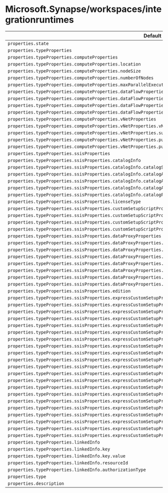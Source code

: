 # Microsoft.Synapse/workspaces/integrationruntimes

| Default Path | Alias |
|---|---|
| `properties.state` | `Microsoft.Synapse/workspaces/integrationRuntimes/Managed.state` |
| `properties.typeProperties` | `Microsoft.Synapse/workspaces/integrationRuntimes/Managed.typeProperties` |
| `properties.typeProperties.computeProperties` | `Microsoft.Synapse/workspaces/integrationRuntimes/Managed.typeProperties.computeProperties` |
| `properties.typeProperties.computeProperties.location` | `Microsoft.Synapse/workspaces/integrationRuntimes/Managed.typeProperties.computeProperties.location` |
| `properties.typeProperties.computeProperties.nodeSize` | `Microsoft.Synapse/workspaces/integrationRuntimes/Managed.typeProperties.computeProperties.nodeSize` |
| `properties.typeProperties.computeProperties.numberOfNodes` | `Microsoft.Synapse/workspaces/integrationRuntimes/Managed.typeProperties.computeProperties.numberOfNodes` |
| `properties.typeProperties.computeProperties.maxParallelExecutionsPerNode` | `Microsoft.Synapse/workspaces/integrationRuntimes/Managed.typeProperties.computeProperties.maxParallelExecutionsPerNode` |
| `properties.typeProperties.computeProperties.dataFlowProperties` | `Microsoft.Synapse/workspaces/integrationRuntimes/Managed.typeProperties.computeProperties.dataFlowProperties` |
| `properties.typeProperties.computeProperties.dataFlowProperties.computeType` | `Microsoft.Synapse/workspaces/integrationRuntimes/Managed.typeProperties.computeProperties.dataFlowProperties.computeType` |
| `properties.typeProperties.computeProperties.dataFlowProperties.coreCount` | `Microsoft.Synapse/workspaces/integrationRuntimes/Managed.typeProperties.computeProperties.dataFlowProperties.coreCount` |
| `properties.typeProperties.computeProperties.dataFlowProperties.timeToLive` | `Microsoft.Synapse/workspaces/integrationRuntimes/Managed.typeProperties.computeProperties.dataFlowProperties.timeToLive` |
| `properties.typeProperties.computeProperties.vNetProperties` | `Microsoft.Synapse/workspaces/integrationRuntimes/Managed.typeProperties.computeProperties.vNetProperties` |
| `properties.typeProperties.computeProperties.vNetProperties.vNetId` | `Microsoft.Synapse/workspaces/integrationRuntimes/Managed.typeProperties.computeProperties.vNetProperties.vNetId` |
| `properties.typeProperties.computeProperties.vNetProperties.subnet` | `Microsoft.Synapse/workspaces/integrationRuntimes/Managed.typeProperties.computeProperties.vNetProperties.subnet` |
| `properties.typeProperties.computeProperties.vNetProperties.publicIPs` | `Microsoft.Synapse/workspaces/integrationRuntimes/Managed.typeProperties.computeProperties.vNetProperties.publicIPs` |
| `properties.typeProperties.computeProperties.vNetProperties.publicIPs[*]` | `Microsoft.Synapse/workspaces/integrationRuntimes/Managed.typeProperties.computeProperties.vNetProperties.publicIPs[*]` |
| `properties.typeProperties.ssisProperties` | `Microsoft.Synapse/workspaces/integrationRuntimes/Managed.typeProperties.ssisProperties` |
| `properties.typeProperties.ssisProperties.catalogInfo` | `Microsoft.Synapse/workspaces/integrationRuntimes/Managed.typeProperties.ssisProperties.catalogInfo` |
| `properties.typeProperties.ssisProperties.catalogInfo.catalogServerEndpoint` | `Microsoft.Synapse/workspaces/integrationRuntimes/Managed.typeProperties.ssisProperties.catalogInfo.catalogServerEndpoint` |
| `properties.typeProperties.ssisProperties.catalogInfo.catalogAdminUserName` | `Microsoft.Synapse/workspaces/integrationRuntimes/Managed.typeProperties.ssisProperties.catalogInfo.catalogAdminUserName` |
| `properties.typeProperties.ssisProperties.catalogInfo.catalogAdminPassword` | `Microsoft.Synapse/workspaces/integrationRuntimes/Managed.typeProperties.ssisProperties.catalogInfo.catalogAdminPassword` |
| `properties.typeProperties.ssisProperties.catalogInfo.catalogAdminPassword.value` | `Microsoft.Synapse/workspaces/integrationRuntimes/Managed.typeProperties.ssisProperties.catalogInfo.catalogAdminPassword.value` |
| `properties.typeProperties.ssisProperties.catalogInfo.catalogPricingTier` | `Microsoft.Synapse/workspaces/integrationRuntimes/Managed.typeProperties.ssisProperties.catalogInfo.catalogPricingTier` |
| `properties.typeProperties.ssisProperties.licenseType` | `Microsoft.Synapse/workspaces/integrationRuntimes/Managed.typeProperties.ssisProperties.licenseType` |
| `properties.typeProperties.ssisProperties.customSetupScriptProperties` | `Microsoft.Synapse/workspaces/integrationRuntimes/Managed.typeProperties.ssisProperties.customSetupScriptProperties` |
| `properties.typeProperties.ssisProperties.customSetupScriptProperties.blobContainerUri` | `Microsoft.Synapse/workspaces/integrationRuntimes/Managed.typeProperties.ssisProperties.customSetupScriptProperties.blobContainerUri` |
| `properties.typeProperties.ssisProperties.customSetupScriptProperties.sasToken` | `Microsoft.Synapse/workspaces/integrationRuntimes/Managed.typeProperties.ssisProperties.customSetupScriptProperties.sasToken` |
| `properties.typeProperties.ssisProperties.customSetupScriptProperties.sasToken.value` | `Microsoft.Synapse/workspaces/integrationRuntimes/Managed.typeProperties.ssisProperties.customSetupScriptProperties.sasToken.value` |
| `properties.typeProperties.ssisProperties.dataProxyProperties` | `Microsoft.Synapse/workspaces/integrationRuntimes/Managed.typeProperties.ssisProperties.dataProxyProperties` |
| `properties.typeProperties.ssisProperties.dataProxyProperties.connectVia` | `Microsoft.Synapse/workspaces/integrationRuntimes/Managed.typeProperties.ssisProperties.dataProxyProperties.connectVia` |
| `properties.typeProperties.ssisProperties.dataProxyProperties.connectVia.type` | `Microsoft.Synapse/workspaces/integrationRuntimes/Managed.typeProperties.ssisProperties.dataProxyProperties.connectVia.type` |
| `properties.typeProperties.ssisProperties.dataProxyProperties.connectVia.referenceName` | `Microsoft.Synapse/workspaces/integrationRuntimes/Managed.typeProperties.ssisProperties.dataProxyProperties.connectVia.referenceName` |
| `properties.typeProperties.ssisProperties.dataProxyProperties.stagingLinkedService` | `Microsoft.Synapse/workspaces/integrationRuntimes/Managed.typeProperties.ssisProperties.dataProxyProperties.stagingLinkedService` |
| `properties.typeProperties.ssisProperties.dataProxyProperties.stagingLinkedService.type` | `Microsoft.Synapse/workspaces/integrationRuntimes/Managed.typeProperties.ssisProperties.dataProxyProperties.stagingLinkedService.type` |
| `properties.typeProperties.ssisProperties.dataProxyProperties.stagingLinkedService.referenceName` | `Microsoft.Synapse/workspaces/integrationRuntimes/Managed.typeProperties.ssisProperties.dataProxyProperties.stagingLinkedService.referenceName` |
| `properties.typeProperties.ssisProperties.dataProxyProperties.path` | `Microsoft.Synapse/workspaces/integrationRuntimes/Managed.typeProperties.ssisProperties.dataProxyProperties.path` |
| `properties.typeProperties.ssisProperties.edition` | `Microsoft.Synapse/workspaces/integrationRuntimes/Managed.typeProperties.ssisProperties.edition` |
| `properties.typeProperties.ssisProperties.expressCustomSetupProperties` | `Microsoft.Synapse/workspaces/integrationRuntimes/Managed.typeProperties.ssisProperties.expressCustomSetupProperties` |
| `properties.typeProperties.ssisProperties.expressCustomSetupProperties[*]` | `Microsoft.Synapse/workspaces/integrationRuntimes/Managed.typeProperties.ssisProperties.expressCustomSetupProperties[*]` |
| `properties.typeProperties.ssisProperties.expressCustomSetupProperties[*].typeProperties` | `Microsoft.Synapse/workspaces/integrationRuntimes/Managed.typeProperties.ssisProperties.expressCustomSetupProperties[*].CmdkeySetup.typeProperties` |
| `properties.typeProperties.ssisProperties.expressCustomSetupProperties[*].typeProperties.password` | `Microsoft.Synapse/workspaces/integrationRuntimes/Managed.typeProperties.ssisProperties.expressCustomSetupProperties[*].CmdkeySetup.typeProperties.password.SecureString` |
| `properties.typeProperties.ssisProperties.expressCustomSetupProperties[*].typeProperties.password.value` | `Microsoft.Synapse/workspaces/integrationRuntimes/Managed.typeProperties.ssisProperties.expressCustomSetupProperties[*].CmdkeySetup.typeProperties.password.SecureString.value` |
| `properties.typeProperties.ssisProperties.expressCustomSetupProperties[*].typeProperties.password.store` | `Microsoft.Synapse/workspaces/integrationRuntimes/Managed.typeProperties.ssisProperties.expressCustomSetupProperties[*].CmdkeySetup.typeProperties.password.AzureKeyVaultSecret.store` |
| `properties.typeProperties.ssisProperties.expressCustomSetupProperties[*].typeProperties.password.store.type` | `Microsoft.Synapse/workspaces/integrationRuntimes/Managed.typeProperties.ssisProperties.expressCustomSetupProperties[*].CmdkeySetup.typeProperties.password.AzureKeyVaultSecret.store.type` |
| `properties.typeProperties.ssisProperties.expressCustomSetupProperties[*].typeProperties.password.store.referenceName` | `Microsoft.Synapse/workspaces/integrationRuntimes/Managed.typeProperties.ssisProperties.expressCustomSetupProperties[*].CmdkeySetup.typeProperties.password.AzureKeyVaultSecret.store.referenceName` |
| `properties.typeProperties.ssisProperties.expressCustomSetupProperties[*].typeProperties.password.store.parameters` | `Microsoft.Synapse/workspaces/integrationRuntimes/Managed.typeProperties.ssisProperties.expressCustomSetupProperties[*].CmdkeySetup.typeProperties.password.AzureKeyVaultSecret.store.parameters` |
| `properties.typeProperties.ssisProperties.expressCustomSetupProperties[*].typeProperties.password.type` | `Microsoft.Synapse/workspaces/integrationRuntimes/Managed.typeProperties.ssisProperties.expressCustomSetupProperties[*].CmdkeySetup.typeProperties.password.type` |
| `properties.typeProperties.ssisProperties.expressCustomSetupProperties[*].typeProperties.variableName` | `Microsoft.Synapse/workspaces/integrationRuntimes/Managed.typeProperties.ssisProperties.expressCustomSetupProperties[*].EnvironmentVariableSetup.typeProperties.variableName` |
| `properties.typeProperties.ssisProperties.expressCustomSetupProperties[*].typeProperties.variableValue` | `Microsoft.Synapse/workspaces/integrationRuntimes/Managed.typeProperties.ssisProperties.expressCustomSetupProperties[*].EnvironmentVariableSetup.typeProperties.variableValue` |
| `properties.typeProperties.ssisProperties.expressCustomSetupProperties[*].typeProperties.componentName` | `Microsoft.Synapse/workspaces/integrationRuntimes/Managed.typeProperties.ssisProperties.expressCustomSetupProperties[*].ComponentSetup.typeProperties.componentName` |
| `properties.typeProperties.ssisProperties.expressCustomSetupProperties[*].typeProperties.licenseKey` | `Microsoft.Synapse/workspaces/integrationRuntimes/Managed.typeProperties.ssisProperties.expressCustomSetupProperties[*].ComponentSetup.typeProperties.licenseKey.SecureString` |
| `properties.typeProperties.ssisProperties.expressCustomSetupProperties[*].typeProperties.licenseKey.value` | `Microsoft.Synapse/workspaces/integrationRuntimes/Managed.typeProperties.ssisProperties.expressCustomSetupProperties[*].ComponentSetup.typeProperties.licenseKey.SecureString.value` |
| `properties.typeProperties.ssisProperties.expressCustomSetupProperties[*].typeProperties.licenseKey.store` | `Microsoft.Synapse/workspaces/integrationRuntimes/Managed.typeProperties.ssisProperties.expressCustomSetupProperties[*].ComponentSetup.typeProperties.licenseKey.AzureKeyVaultSecret.store` |
| `properties.typeProperties.ssisProperties.expressCustomSetupProperties[*].typeProperties.licenseKey.store.type` | `Microsoft.Synapse/workspaces/integrationRuntimes/Managed.typeProperties.ssisProperties.expressCustomSetupProperties[*].ComponentSetup.typeProperties.licenseKey.AzureKeyVaultSecret.store.type` |
| `properties.typeProperties.ssisProperties.expressCustomSetupProperties[*].typeProperties.licenseKey.store.referenceName` | `Microsoft.Synapse/workspaces/integrationRuntimes/Managed.typeProperties.ssisProperties.expressCustomSetupProperties[*].ComponentSetup.typeProperties.licenseKey.AzureKeyVaultSecret.store.referenceName` |
| `properties.typeProperties.ssisProperties.expressCustomSetupProperties[*].typeProperties.licenseKey.store.parameters` | `Microsoft.Synapse/workspaces/integrationRuntimes/Managed.typeProperties.ssisProperties.expressCustomSetupProperties[*].ComponentSetup.typeProperties.licenseKey.AzureKeyVaultSecret.store.parameters` |
| `properties.typeProperties.ssisProperties.expressCustomSetupProperties[*].typeProperties.licenseKey.type` | `Microsoft.Synapse/workspaces/integrationRuntimes/Managed.typeProperties.ssisProperties.expressCustomSetupProperties[*].ComponentSetup.typeProperties.licenseKey.type` |
| `properties.typeProperties.ssisProperties.expressCustomSetupProperties[*].type` | `Microsoft.Synapse/workspaces/integrationRuntimes/Managed.typeProperties.ssisProperties.expressCustomSetupProperties[*].type` |
| `properties.typeProperties.linkedInfo` | `Microsoft.Synapse/workspaces/integrationRuntimes/SelfHosted.typeProperties.linkedInfo.Key` |
| `properties.typeProperties.linkedInfo.key` | `Microsoft.Synapse/workspaces/integrationRuntimes/SelfHosted.typeProperties.linkedInfo.Key.key` |
| `properties.typeProperties.linkedInfo.key.value` | `Microsoft.Synapse/workspaces/integrationRuntimes/SelfHosted.typeProperties.linkedInfo.Key.key.value` |
| `properties.typeProperties.linkedInfo.resourceId` | `Microsoft.Synapse/workspaces/integrationRuntimes/SelfHosted.typeProperties.linkedInfo.RBAC.resourceId` |
| `properties.typeProperties.linkedInfo.authorizationType` | `Microsoft.Synapse/workspaces/integrationRuntimes/SelfHosted.typeProperties.linkedInfo.authorizationType` |
| `properties.type` | `Microsoft.Synapse/workspaces/integrationRuntimes/type` |
| `properties.description` | `Microsoft.Synapse/workspaces/integrationRuntimes/description` |

